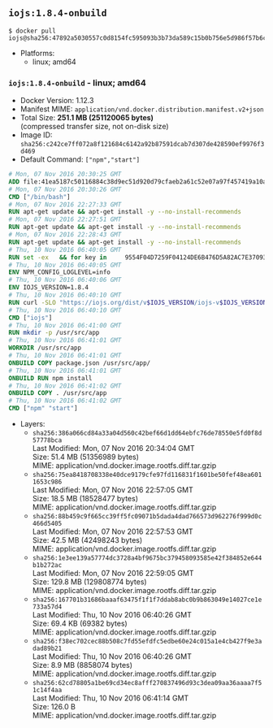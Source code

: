## `iojs:1.8.4-onbuild`

```console
$ docker pull iojs@sha256:47892a5030557c0d8154fc595093b3b73da589c15b0b756e5d986f57b6c87e95
```

-	Platforms:
	-	linux; amd64

### `iojs:1.8.4-onbuild` - linux; amd64

-	Docker Version: 1.12.3
-	Manifest MIME: `application/vnd.docker.distribution.manifest.v2+json`
-	Total Size: **251.1 MB (251120065 bytes)**  
	(compressed transfer size, not on-disk size)
-	Image ID: `sha256:c242ce7ff072a8f121684c6142a92b87591dcab7d307de428590ef9976f3d469`
-	Default Command: `["npm","start"]`

```dockerfile
# Mon, 07 Nov 2016 20:30:25 GMT
ADD file:41ea5187c50116884c38d9ec51d920d79cfaeb2a61c52e07a97f457419a10a4f in / 
# Mon, 07 Nov 2016 20:30:26 GMT
CMD ["/bin/bash"]
# Mon, 07 Nov 2016 22:27:33 GMT
RUN apt-get update && apt-get install -y --no-install-recommends 		ca-certificates 		curl 		wget 	&& rm -rf /var/lib/apt/lists/*
# Mon, 07 Nov 2016 22:27:51 GMT
RUN apt-get update && apt-get install -y --no-install-recommends 		bzr 		git 		mercurial 		openssh-client 		subversion 				procps 	&& rm -rf /var/lib/apt/lists/*
# Mon, 07 Nov 2016 22:28:43 GMT
RUN apt-get update && apt-get install -y --no-install-recommends 		autoconf 		automake 		bzip2 		file 		g++ 		gcc 		imagemagick 		libbz2-dev 		libc6-dev 		libcurl4-openssl-dev 		libdb-dev 		libevent-dev 		libffi-dev 		libgdbm-dev 		libgeoip-dev 		libglib2.0-dev 		libjpeg-dev 		libkrb5-dev 		liblzma-dev 		libmagickcore-dev 		libmagickwand-dev 		libmysqlclient-dev 		libncurses-dev 		libpng-dev 		libpq-dev 		libreadline-dev 		libsqlite3-dev 		libssl-dev 		libtool 		libwebp-dev 		libxml2-dev 		libxslt-dev 		libyaml-dev 		make 		patch 		xz-utils 		zlib1g-dev 	&& rm -rf /var/lib/apt/lists/*
# Thu, 10 Nov 2016 06:40:05 GMT
RUN set -ex   && for key in     9554F04D7259F04124DE6B476D5A82AC7E37093B     94AE36675C464D64BAFA68DD7434390BDBE9B9C5     0034A06D9D9B0064CE8ADF6BF1747F4AD2306D93     FD3A5288F042B6850C66B31F09FE44734EB7990E     71DCFD284A79C3B38668286BC97EC7A07EDE3FC1     DD8F2338BAE7501E3DD5AC78C273792F7D83545D   ; do     gpg --keyserver ha.pool.sks-keyservers.net --recv-keys "$key"   ; done
# Thu, 10 Nov 2016 06:40:05 GMT
ENV NPM_CONFIG_LOGLEVEL=info
# Thu, 10 Nov 2016 06:40:06 GMT
ENV IOJS_VERSION=1.8.4
# Thu, 10 Nov 2016 06:40:10 GMT
RUN curl -SLO "https://iojs.org/dist/v$IOJS_VERSION/iojs-v$IOJS_VERSION-linux-x64.tar.gz"   && curl -SLO "https://iojs.org/dist/v$IOJS_VERSION/SHASUMS256.txt.asc"   && gpg --verify SHASUMS256.txt.asc   && grep " iojs-v$IOJS_VERSION-linux-x64.tar.gz\$" SHASUMS256.txt.asc | sha256sum -c -   && tar -xzf "iojs-v$IOJS_VERSION-linux-x64.tar.gz" -C /usr/local --strip-components=1   && rm "iojs-v$IOJS_VERSION-linux-x64.tar.gz" SHASUMS256.txt.asc
# Thu, 10 Nov 2016 06:40:10 GMT
CMD ["iojs"]
# Thu, 10 Nov 2016 06:41:00 GMT
RUN mkdir -p /usr/src/app
# Thu, 10 Nov 2016 06:41:01 GMT
WORKDIR /usr/src/app
# Thu, 10 Nov 2016 06:41:01 GMT
ONBUILD COPY package.json /usr/src/app/
# Thu, 10 Nov 2016 06:41:01 GMT
ONBUILD RUN npm install
# Thu, 10 Nov 2016 06:41:02 GMT
ONBUILD COPY . /usr/src/app
# Thu, 10 Nov 2016 06:41:02 GMT
CMD ["npm" "start"]
```

-	Layers:
	-	`sha256:386a066cd84a33a04d560c42bef66d1dd64ebfc76de78550e5fd0f8d57778bca`  
		Last Modified: Mon, 07 Nov 2016 20:34:04 GMT  
		Size: 51.4 MB (51356989 bytes)  
		MIME: application/vnd.docker.image.rootfs.diff.tar.gzip
	-	`sha256:75ea8418708338e40dce9179cfe97fd116831f1601be50fef48ea6011653c986`  
		Last Modified: Mon, 07 Nov 2016 22:57:05 GMT  
		Size: 18.5 MB (18528477 bytes)  
		MIME: application/vnd.docker.image.rootfs.diff.tar.gzip
	-	`sha256:88b459c9f665cc39ff5fc09071b5dada4dad766573d962276f999d0c466d5405`  
		Last Modified: Mon, 07 Nov 2016 22:57:53 GMT  
		Size: 42.5 MB (42498243 bytes)  
		MIME: application/vnd.docker.image.rootfs.diff.tar.gzip
	-	`sha256:1e3ee139a57774dc3728a4bf9675bc379458093585e42f384852e644b1b272ac`  
		Last Modified: Mon, 07 Nov 2016 22:59:05 GMT  
		Size: 129.8 MB (129808774 bytes)  
		MIME: application/vnd.docker.image.rootfs.diff.tar.gzip
	-	`sha256:167701b31686baaaf63475f1f1f7ddab8abc0b9b863049e14027ce1e733a57d4`  
		Last Modified: Thu, 10 Nov 2016 06:40:26 GMT  
		Size: 69.4 KB (69382 bytes)  
		MIME: application/vnd.docker.image.rootfs.diff.tar.gzip
	-	`sha256:f38ec702cec88b508c7fd55efdfc5edbe60e24c015a1e4cb427f9e3adad89b21`  
		Last Modified: Thu, 10 Nov 2016 06:40:26 GMT  
		Size: 8.9 MB (8858074 bytes)  
		MIME: application/vnd.docker.image.rootfs.diff.tar.gzip
	-	`sha256:62cd78805a1be69cd34ec8afff270837496d93c3dea09aa36aaaa7f51c14f4aa`  
		Last Modified: Thu, 10 Nov 2016 06:41:14 GMT  
		Size: 126.0 B  
		MIME: application/vnd.docker.image.rootfs.diff.tar.gzip
